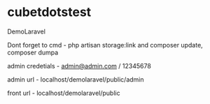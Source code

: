 # cubetdotstest
DemoLaravel

Dont forget to cmd - php artisan storage:link and composer update, composer dumpa

admin credetials - admin@admin.com / 12345678

admin url - localhost/demolaravel/public/admin

front url - localhost/demolaravel/public
